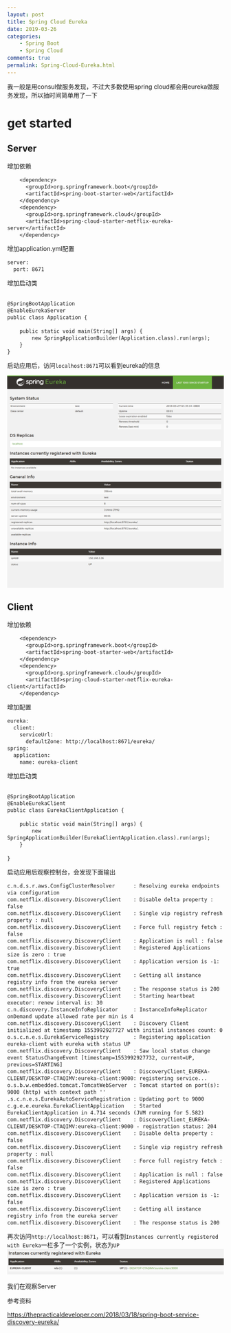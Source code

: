 ```yaml
---
layout: post
title: Spring Cloud Eureka
date: 2019-03-26
categories:
    - Spring Boot
    - Spring Cloud
comments: true
permalink: Spring-Cloud-Eureka.html
---
```


我一般是用consul做服务发现，不过大多数使用spring cloud都会用eureka做服务发现，所以抽时间简单用了一下


# get started
## Server
增加依赖
```
    <dependency>
      <groupId>org.springframework.boot</groupId>
      <artifactId>spring-boot-starter-web</artifactId>
    </dependency>
    <dependency>
      <groupId>org.springframework.cloud</groupId>
      <artifactId>spring-cloud-starter-netflix-eureka-server</artifactId>
    </dependency>
```

增加application.yml配置

```
server:
  port: 8671
```

增加启动类

<pre class="line-numbers " data-line="2"><code class="language-java">
@SpringBootApplication
@EnableEurekaServer
public class Application {

    public static void main(String[] args) {
        new SpringApplicationBuilder(Application.class).run(args);
    }
}
</code></pre>

启动应用后，访问`localhost:8671`可以看到eureka的信息

![](/assets/images/posts/eureka/Eureka1.png)

## Client

增加依赖

```
    <dependency>
      <groupId>org.springframework.boot</groupId>
      <artifactId>spring-boot-starter-web</artifactId>
    </dependency>
    <dependency>
      <groupId>org.springframework.cloud</groupId>
      <artifactId>spring-cloud-starter-netflix-eureka-client</artifactId>
    </dependency>
```



增加配置

```
eureka:
  client:
    serviceUrl:
      defaultZone: http://localhost:8671/eureka/
spring:
  application:
    name: eureka-client
```
增加启动类

<pre class="line-numbers " data-line="2"><code class="language-java">
@SpringBootApplication
@EnableEurekaClient
public class EurekaClientApplication {

    public static void main(String[] args) {
        new SpringApplicationBuilder(EurekaClientApplication.class).run(args);
    }

}
</code></pre>
启动应用后观察控制台，会发现下面输出
```
c.n.d.s.r.aws.ConfigClusterResolver      : Resolving eureka endpoints via configuration
com.netflix.discovery.DiscoveryClient    : Disable delta property : false
com.netflix.discovery.DiscoveryClient    : Single vip registry refresh property : null
com.netflix.discovery.DiscoveryClient    : Force full registry fetch : false
com.netflix.discovery.DiscoveryClient    : Application is null : false
com.netflix.discovery.DiscoveryClient    : Registered Applications size is zero : true
com.netflix.discovery.DiscoveryClient    : Application version is -1: true
com.netflix.discovery.DiscoveryClient    : Getting all instance registry info from the eureka server
com.netflix.discovery.DiscoveryClient    : The response status is 200
com.netflix.discovery.DiscoveryClient    : Starting heartbeat executor: renew interval is: 30
c.n.discovery.InstanceInfoReplicator     : InstanceInfoReplicator onDemand update allowed rate per min is 4
com.netflix.discovery.DiscoveryClient    : Discovery Client initialized at timestamp 1553992927727 with initial instances count: 0
o.s.c.n.e.s.EurekaServiceRegistry        : Registering application eureka-client with eureka with status UP
com.netflix.discovery.DiscoveryClient    : Saw local status change event StatusChangeEvent [timestamp=1553992927732, current=UP, previous=STARTING]
com.netflix.discovery.DiscoveryClient    : DiscoveryClient_EUREKA-CLIENT/DESKTOP-CTAQIMV:eureka-client:9000: registering service...
o.s.b.w.embedded.tomcat.TomcatWebServer  : Tomcat started on port(s): 9000 (http) with context path ''
.s.c.n.e.s.EurekaAutoServiceRegistration : Updating port to 9000
c.g.e.e.eureka.EurekaClientApplication   : Started EurekaClientApplication in 4.714 seconds (JVM running for 5.582)
com.netflix.discovery.DiscoveryClient    : DiscoveryClient_EUREKA-CLIENT/DESKTOP-CTAQIMV:eureka-client:9000 - registration status: 204
com.netflix.discovery.DiscoveryClient    : Disable delta property : false
com.netflix.discovery.DiscoveryClient    : Single vip registry refresh property : null
com.netflix.discovery.DiscoveryClient    : Force full registry fetch : false
com.netflix.discovery.DiscoveryClient    : Application is null : false
com.netflix.discovery.DiscoveryClient    : Registered Applications size is zero : true
com.netflix.discovery.DiscoveryClient    : Application version is -1: false
com.netflix.discovery.DiscoveryClient    : Getting all instance registry info from the eureka server
com.netflix.discovery.DiscoveryClient    : The response status is 200
```
再次访问`http://localhost:8671`，可以看到`Instances currently registered with Eureka`一栏多了一个实例，状态为`UP`
![](/assets/images/posts/eureka/Eureka2.png)



我们在观察Server


参考资料

https://thepracticaldeveloper.com/2018/03/18/spring-boot-service-discovery-eureka/
